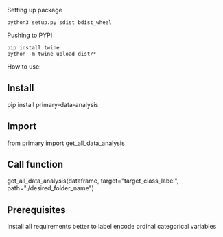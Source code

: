 Setting up package

    python3 setup.py sdist bdist_wheel

Pushing to PYPI

    pip install twine
    python -m twine upload dist/*

How to use:

## Install

pip install primary-data-analysis

## Import

from primary import get_all_data_analysis

## Call function

get_all_data_analysis(dataframe, target="target_class_label", path="./desired_folder_name")

## Prerequisites

Install all requirements
better to label encode ordinal categorical variables
